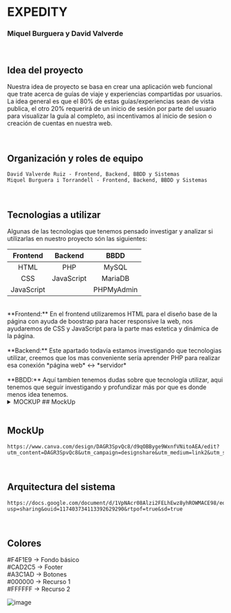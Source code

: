# EXPEDITY

### Miquel Burguera y David Valverde

<br />

## Idea del proyecto
Nuestra idea de proyecto se basa en crear una aplicación web funcional que trate acerca de guías de viaje y experiencias compartidas por usuarios. La idea general es que el 80% de estas guías/experiencias sean de vista publica, el otro 20% requerirá de un inicio de sesión por parte del usuario para visualizar la guía al completo, asi incentivamos al inicio de sesion o creación de cuentas en nuestra web.

<br />

## Organización y roles de equipo
```
David Valverde Ruiz - Frontend, Backend, BBDD y Sistemas
Miquel Burguera i Torrandell - Frontend, Backend, BBDD y Sistemas
```

<br />

## Tecnologias a utilizar
Algunas de las tecnologias que tenemos pensado investigar y analizar si utilizarlas en nuestro proyecto són las siguientes:

| **Frontend**     | **Backend**      | **BBDD**    |
|     :---:        |     :---:        |     :---:   |
| HTML             | PHP              | MySQL       |
| CSS              | JavaScript       | MariaDB     | 
| JavaScript       |                  | PHPMyAdmin  |
<br />
**Frontend:** En el frontend utilizaremos HTML para el diseño base de la página con ayuda de boostrap para hacer responsive la web, nos ayudaremos de CSS y JavaScript para la parte mas estetica y dinámica de la página.
<br />
<br />
**Backend:** Este apartado todavía estamos investigando que tecnologias utilizar, creemos que los mas conveniente sería aprender PHP para realizar esa conexión *página web* <-> *servidor*
<br />
<br />
**BBDD:** Aquí tambien tenemos dudas sobre que tecnología utilizar, aqui tenemos que seguir investigando y profundizar más por que es donde menos idea tenemos. 

<br />

<details>
  <summary>MOCKUP</sumary>
  ## MockUp
</details>
<br />

## MockUp
``` 
https://www.canva.com/design/DAGR3SpvQc8/d9qOBByge9WxnfVNitoAEA/edit?utm_content=DAGR3SpvQc8&utm_campaign=designshare&utm_medium=link2&utm_source=sharebutton
```
<br />

## Arquitectura del sistema
```
https://docs.google.com/document/d/1VpNAcr08Alzi2FELhEwz8yhROWMACE98/edit?usp=sharing&ouid=117403734113392629290&rtpof=true&sd=true
```
<br />

## Colores

#F4F1E9 → Fondo básico <br />
#CAD2C5 → Footer <br />
#A3C1AD → Botones <br />
#000000 → Recurso 1 <br />
#FFFFFF → Recurso 2 <br />

![image](https://github.com/user-attachments/assets/0c8d9ec7-ed99-4317-a108-b0c6df380bf7)




